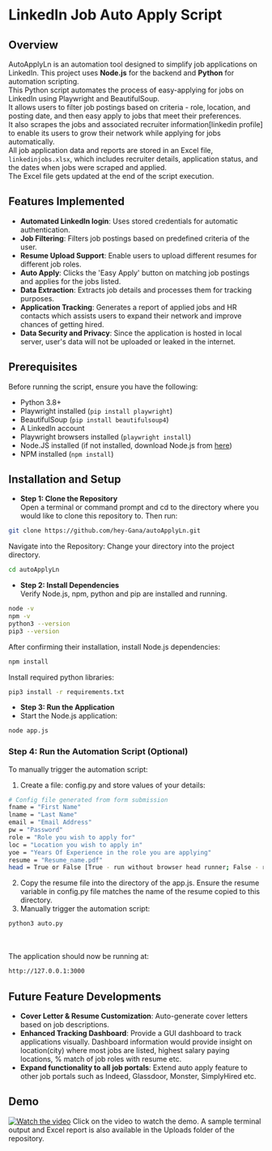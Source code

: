 # LinkedIn Job Auto Apply Script

## Overview
AutoApplyLn is an automation tool designed to simplify job applications on LinkedIn. This project uses **Node.js** for the backend and **Python** for automation scripting.<br>
This Python script automates the process of easy-applying for jobs on LinkedIn using Playwright and BeautifulSoup.<br>
It allows users to filter job postings based on criteria - role, location, and posting date, and then easy apply to jobs that meet their preferences.<br>
It also scrapes the jobs and associated recruiter information[linkedin profile] to enable its users to grow their network while applying for jobs automatically.<br>
All job application data and reports are stored in an Excel file, `linkedinjobs.xlsx`, which includes recruiter details, application status, and the dates when jobs were scraped and applied.<br>
The Excel file gets updated at the end of the script execution.<br>

## Features Implemented

- **Automated LinkedIn login**: Uses stored credentials for automatic authentication.
- **Job Filtering**: Filters job postings based on predefined criteria of the user.
- **Resume Upload Support**: Enable users to upload different resumes for different job roles.
- **Auto Apply**: Clicks the 'Easy Apply' button on matching job postings and applies for the jobs listed.
- **Data Extraction**: Extracts job details and processes them for tracking purposes.
- **Application Tracking**: Generates a report of applied jobs and HR contacts which assists users to expand their network and improve chances of getting hired. 
- **Data Security and Privacy**: Since the application is hosted in local server, user's data will not be uploaded or leaked in the internet.

## Prerequisites

Before running the script, ensure you have the following:

- Python 3.8+
- Playwright installed (`pip install playwright`)
- BeautifulSoup (`pip install beautifulsoup4`)
- A LinkedIn account 
- Playwright browsers installed (`playwright install`)
- Node.JS installed (if not installed, download Node.js from [here](https://nodejs.org/en))
- NPM installed (`npm install`)

## Installation and Setup

- **Step 1: Clone the Repository**<br>
Open a terminal or command prompt and cd to the directory where you would like to clone this repository to. Then run:
```sh
git clone https://github.com/hey-Gana/autoApplyLn.git
```
Navigate into the Repository: Change your directory into the project directory.
```sh
cd autoApplyLn
```
- **Step 2: Install Dependencies**<br>
Verify Node.js, npm, python and pip are installed and running.
```sh
node -v
npm -v
python3 --version
pip3 --version
```
After confirming their installation, install Node.js dependencies:
```sh
npm install
```
Install required python libraries:
```sh
pip3 install -r requirements.txt
```
- **Step 3: Run the Application**<br>
- Start the Node.js application:
```sh
node app.js
```
### **Step 4: Run the Automation Script (Optional)**
To manually trigger the automation script:<br>
1. Create a file: config.py and store values of your details:
```sh
# Config file generated from form submission
fname = "First Name"
lname = "Last Name"
email = "Email Address"
pw = "Password"
role = "Role you wish to apply for"
loc = "Location you wish to apply in"
yoe = "Years Of Experience in the role you are applying"
resume = "Resume_name.pdf"
head = True or False [True - run without browser head runner; False - run with a browser runner]
```
2. Copy the resume file into the directory of the app.js. Ensure the resume variable in config.py file matches the name of the resume copied to this directory.
3. Manually trigger the automation script:
```sh
python3 auto.py
```
<br><br>
The application should now be running at: 
```sh
http://127.0.0.1:3000
```

## Future Feature Developments 

- **Cover Letter & Resume Customization**: Auto-generate cover letters based on job descriptions.
- **Enhanced Tracking Dashboard**: Provide a GUI dashboard to track applications visually. Dashboard information would provide insight on location(city) where most jobs are listed, highest salary paying locations, % match of job roles with resume etc.
- **Expand functionality to all job portals**: Extend auto apply feature to other job portals such as Indeed, Glassdoor, Monster, SimplyHired etc.

## Demo
[![Watch the video](https://img.youtube.com/vi/1J9dsxpKiYc/0.jpg)](https://www.youtube.com/watch?v=1J9dsxpKiYc)
Click on the video to watch the demo. 
A sample terminal output and Excel report is also available in the Uploads folder of the repository.
